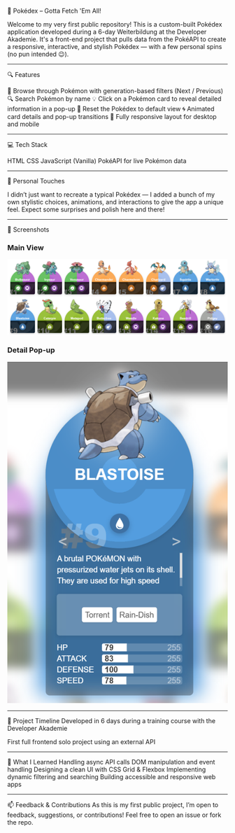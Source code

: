 🧿 Pokédex – Gotta Fetch 'Em All!

Welcome to my very first public repository! This is a custom-built Pokédex application developed during a 6-day Weiterbildung at the Developer Akademie. It's a front-end project that pulls data from the PokéAPI to create a responsive, interactive, and stylish Pokédex — with a few personal spins (no pun intended 😉).

-----------

🔍 Features

🧭 Browse through Pokémon with generation-based filters (Next / Previous)
🔍 Search Pokémon by name
💡 Click on a Pokémon card to reveal detailed information in a pop-up
🔄 Reset the Pokédex to default view
🌀 Animated card details and pop-up transitions
📱 Fully responsive layout for desktop and mobile

-----------

💻 Tech Stack

HTML
CSS
JavaScript (Vanilla)
PokéAPI for live Pokémon data

-----------

🎨 Personal Touches

I didn’t just want to recreate a typical Pokédex — I added a bunch of my own stylistic choices, animations, and interactions to give the app a unique feel. Expect some surprises and polish here and there!

-----------

📸 Screenshots

### Main View
![Pokédex Main View](./screenshots/pokedex-main-view.png)

### Detail Pop-up
![Pokémon Detail Pop-up](./screenshots/pokedex-detail.png)

-----------

📅 Project Timeline
Developed in 6 days during a training course with the Developer Akademie

First full frontend solo project using an external API

-----------

🧠 What I Learned
Handling async API calls
DOM manipulation and event handling
Designing a clean UI with CSS Grid & Flexbox
Implementing dynamic filtering and searching
Building accessible and responsive web apps

-----------

📫 Feedback & Contributions
As this is my first public project, I’m open to feedback, suggestions, or contributions! Feel free to open an issue or fork the repo.
